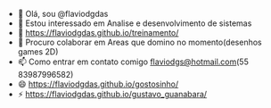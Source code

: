 - 👋 Olá, sou @flaviodgdas
- 👀 Estou interessado em Analise e desenvolvimento de sistemas
- 🌱 https://flaviodgdas.github.io/treinamento/
- 💞️ Procuro colaborar em Areas que domino no momento(desenhos games 2D)
- 📫 Como entrar em contato comigo flaviodgs@hotmail.com(55 83987996582)
- 😄 https://flaviodgdas.github.io/gostosinho/
- ⚡ https://flaviodgdas.github.io/gustavo_guanabara/


<!---
flaviodgdas/flaviodgdas is a ✨ special ✨ repository because its `README.md` (this file) appears on your GitHub profile.
You can click the Preview link to take a look at your changes.
--->
